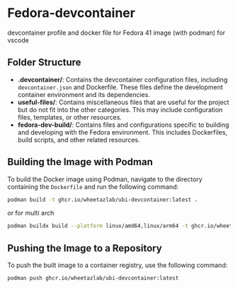 # Fedora-devcontainer

devcontainer profile and docker file for Fedora 41 image (with podman) for vscode

## Folder Structure

- **.devcontainer/**: Contains the devcontainer configuration files, including `devcontainer.json` and Dockerfile. These files define the development container environment and its dependencies.
- **useful-files/**: Contains miscellaneous files that are useful for the project but do not fit into the other categories. This may include configuration files, templates, or other resources.
- **fedora-dev-build/**: Contains files and configurations specific to building and developing with the Fedora environment. This includes Dockerfiles, build scripts, and other related resources.

## Building the Image with Podman

To build the Docker image using Podman, navigate to the directory containing the `Dockerfile` and run the following command:

```sh
podman build -t ghcr.io/wheetazlab/ubi-devcontainer:latest .
```

or for multi arch

```sh
podman buildx build --platform linux/amd64,linux/arm64 -t ghcr.io/wheetazlab/ubi-devcontainer:latest .
```

## Pushing the Image to a Repository

To push the built image to a container registry, use the following command:

```sh
podman push ghcr.io/wheetazlab/ubi-devcontainer:latest
```
